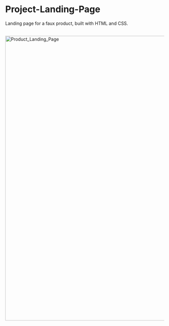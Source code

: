 # Project-Landing-Page
Landing page for a faux product, built with HTML and CSS.

<br><img width="900" alt="Product_Landing_Page" src="https://github.com/vytalman/Project-Landing-Page/assets/8355633/a45e8bdc-61e9-475e-93e3-77c09a8785ce">
